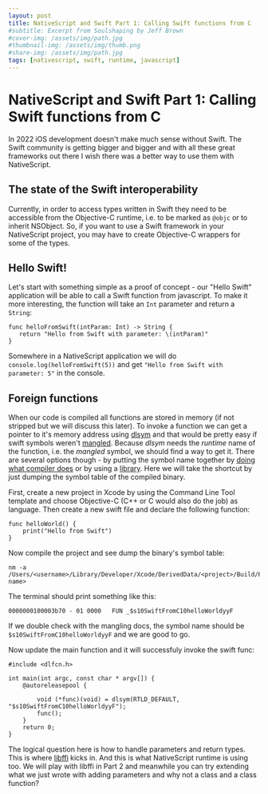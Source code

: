 ```yaml
---
layout: post
title: NativeScript and Swift Part 1: Calling Swift functions from C
#subtitle: Excerpt from Soulshaping by Jeff Brown
#cover-img: /assets/img/path.jpg
#thumbnail-img: /assets/img/thumb.png
#share-img: /assets/img/path.jpg
tags: [nativescript, swift, runtime, javascript]
---
```


# NativeScript and Swift Part 1: Calling Swift functions from C

In 2022 iOS development doesn't make much sense without Swift. The Swift community is getting bigger and bigger and with all these great frameworks out there I wish there was a better way to use them with NativeScript. 

## The state of the Swift interoperability
Currently, in order to access types written in Swift they need to be accessible from the Objective-C runtime, i.e. to be marked as `@objc` or to inherit NSObject. So, if you want to use a Swift framework in your NativeScript project, you may have to create Objective-C wrappers for some of the types. 

## Hello Swift!
Let's start with something simple as a proof of concept - our "Hello Swift" application will be able to call a Swift function from javascript. To make it more interesting, the function will take an `Int` parameter and return a `String`:

```
func helloFromSwift(intParam: Int) -> String {
   return "Hello from Swift with parameter: \(intParam)"
}
```

Somewhere in a NativeScript application we will do `console.log(helloFromSwift(5))` and get `"Hello from Swift with parameter: 5"` in the console.

## Foreign functions

When our code is compiled all functions are stored in memory (if not stripped but we will discuss this later). To invoke a function we can get a pointer to it's memory address using [dlsym](https://man7.org/linux/man-pages/man3/dlsym.3.html) and that would be pretty easy if swift symbols weren't [mangled](https://en.wikipedia.org/wiki/Name_mangling). Because *dlsym* needs the *runtime* name of the function, i.e. the *mangled* symbol, we should find a way to get it. There are several options though - by putting the symbol name together by [doing what compiler does](https://github.com/apple/swift/blob/main/docs/ABI/Mangling.rst) or by using a [library](https://github.com/apple/swift/tree/main/tools/SourceKit). 
Here we will take the shortcut by just dumping the symbol table of the compiled binary.

First, create a new project in Xcode by using the Command Line Tool template and choose Objective-C (C++ or C would also do the job) as language. Then create a new swift file and declare the following function:

```
func helloWorld() {
    print("Hello from Swift")
}
```

Now compile the project and see dump the binary's symbol table:
```
nm -a /Users/<username>/Library/Developer/Xcode/DerivedData/<project>/Build/Products/Debug/<product name>
```

The terminal should print something like this:
```
0000000100003b70 - 01 0000   FUN _$s10SwiftFromC10helloWorldyyF
```
If we double check with the mangling docs, the symbol name should be `$s10SwiftFromC10helloWorldyyF` and we are good to go.

Now update the main function and it will successfuly invoke the swift func:

```
#include <dlfcn.h>

int main(int argc, const char * argv[]) {
    @autoreleasepool {
        
        void (*func)(void) = dlsym(RTLD_DEFAULT, "$s10SwiftFromC10helloWorldyyF");
        func();
    }
    return 0;
}
```

The logical question here is how to handle parameters and return types. This is where [libffi](https://github.com/libffi/libffi) kicks in. And this is what NativeScript runtime is using too. We will play with libffi in Part 2 and meanwhile you can try extending what we just wrote with adding parameters and why not a class and a class function?
